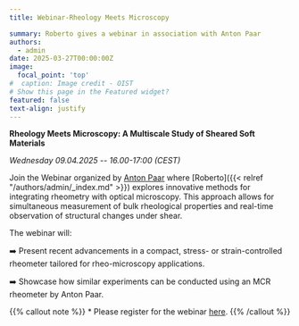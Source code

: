 ```yaml
---
title: Webinar-Rheology Meets Microscopy

summary: Roberto gives a webinar in association with Anton Paar 
authors:
  - admin
date: 2025-03-27T00:00:00Z
image:
  focal_point: 'top'
#  caption: Image credit - OIST
# Show this page in the Featured widget?
featured: false
text-align: justify
---
```


<!--more-->
**Rheology Meets Microscopy: A Multiscale Study of Sheared Soft Materials**

*Wednesday 09.04.2025 -- 16.00-17:00 (CEST)*

Join the Webinar organized by [Anton Paar](https://www.anton-paar.com/corp-en/) where [Roberto]({{< relref "/authors/admin/_index.md" >}}) explores innovative methods for integrating rheometry with optical microscopy. This approach allows for simultaneous measurement of bulk rheological properties and real-time observation of structural changes under shear.

The webinar will:

:arrow_right: Present recent advancements in a compact, stress- or strain-controlled rheometer tailored for rheo-microscopy applications.

:arrow_right: Showcase how similar experiments can be conducted using an MCR rheometer by Anton Paar.

{{% callout note %}}
\* Please register for the webinar [here](https://loom.ly/mvb7uXc).
{{% /callout %}}